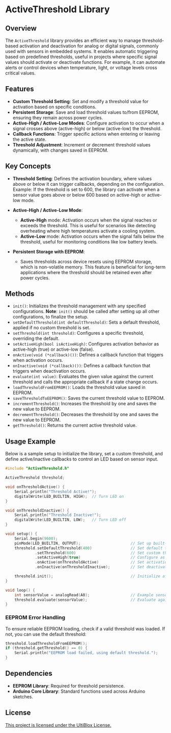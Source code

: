 # ActiveThreshold Library

## Overview
The `ActiveThreshold` library provides an efficient way to manage threshold-based activation and deactivation for analog or digital signals, commonly used with sensors in embedded systems. It enables automatic triggering based on predefined thresholds, useful in projects where specific signal values should activate or deactivate functions. For example, it can automate alerts or control devices when temperature, light, or voltage levels cross critical values.

## Features
- **Custom Threshold Setting**: Set and modify a threshold value for activation based on specific conditions.
- **Persistent Storage**: Save and load threshold values to/from EEPROM, ensuring they remain across power cycles.
- **Active-High / Active-Low Modes**: Configure activation to occur when a signal crosses above (active-high) or below (active-low) the threshold.
- **Callback Functions**: Trigger specific actions when entering or leaving the active state.
- **Threshold Adjustment**: Increment or decrement threshold values dynamically, with changes saved in EEPROM.

## Key Concepts

- **Threshold Setting**: Defines the activation boundary, where values above or below it can trigger callbacks, depending on the configuration. Example: If the threshold is set to 600, the library can activate when a sensor value goes above or below 600 based on active-high or active-low mode.

- **Active-High / Active-Low Mode**:
  - **Active-High** mode: Activation occurs when the signal reaches or exceeds the threshold. This is useful for scenarios like detecting overheating where high temperatures activate a cooling system.
  - **Active-Low** mode: Activation occurs when the signal falls below the threshold, useful for monitoring conditions like low battery levels.

- **Persistent Storage with EEPROM**:
  - Saves thresholds across device resets using EEPROM storage, which is non-volatile memory. This feature is beneficial for long-term applications where the threshold should be retained even after power cycles.

## Methods

- `init()`: Initializes the threshold management with any specified configurations. **Note**: `init()` should be called after setting up all other configurations, to finalize the setup.
- `setDefaultThreshold(int defaultThreshold)`: Sets a default threshold, applied if no custom threshold is set.
- `setThreshold(int threshold)`: Configures a specific threshold, overriding the default.
- `setActiveHigh(bool isActiveHigh)`: Configures activation behavior as active-high (true) or active-low (false).
- `onActive(void (*callback)())`: Defines a callback function that triggers when activation occurs.
- `onInactive(void (*callback)())`: Defines a callback function that triggers when deactivation occurs.
- `evaluate(int value)`: Evaluates the given value against the current threshold and calls the appropriate callback if a state change occurs.
- `loadThresholdFromEEPROM()`: Loads the threshold value saved in EEPROM.
- `saveThresholdToEEPROM()`: Saves the current threshold value to EEPROM.
- `incrementThreshold()`: Increases the threshold by one and saves the new value to EEPROM.
- `decrementThreshold()`: Decreases the threshold by one and saves the new value to EEPROM.
- `getThreshold()`: Returns the current active threshold value.

## Usage Example

Below is a sample setup to initialize the library, set a custom threshold, and define active/inactive callbacks to control an LED based on sensor input.

```cpp
#include "ActiveThreshold.h"

ActiveThreshold threshold;

void onThresholdActive() {
    Serial.println("Threshold Active!");
    digitalWrite(LED_BUILTIN, HIGH);  // Turn LED on
}

void onThresholdInactive() {
    Serial.println("Threshold Inactive!");
    digitalWrite(LED_BUILTIN, LOW);   // Turn LED off
}

void setup() {
    Serial.begin(9600);
    pinMode(LED_BUILTIN, OUTPUT);                      // Set up built-in LED
    threshold.setDefaultThreshold(400)                 // Set default threshold
             .setThreshold(600)                        // Set custom threshold
             .setActiveHigh(true)                      // Configure as active-high
             .onActive(onThresholdActive)              // Set activation callback
             .onInactive(onThresholdInactive);         // Set deactivation callback

    threshold.init();                                  // Initialize after configuration
}

void loop() {
    int sensorValue = analogRead(A0);                  // Example sensor reading
    threshold.evaluate(sensorValue);                   // Evaluate against threshold
}
```

### EEPROM Error Handling
To ensure reliable EEPROM loading, check if a valid threshold was loaded. If not, you can use the default threshold:

```cpp
threshold.loadThresholdFromEEPROM();
if (threshold.getThreshold() == 0) {  
    Serial.println("EEPROM load failed, using default threshold.");
}
```

## Dependencies
- **EEPROM Library**: Required for threshold persistence.
- **Arduino Core Library**: Standard functions used across Arduino sketches.

## License
[This project is licensed under the UltiBlox License.](https://ultiblox.org/license)
